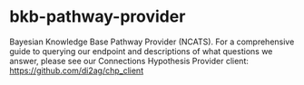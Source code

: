 # bkb-pathway-provider
Bayesian Knowledge Base Pathway Provider (NCATS). For a comprehensive guide to querying our endpoint and descriptions of what questions we answer, please see our Connections Hypothesis Provider client: https://github.com/di2ag/chp_client

